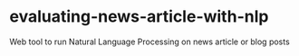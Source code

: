 # evaluating-news-article-with-nlp
Web tool to run Natural Language Processing on news article or blog posts
